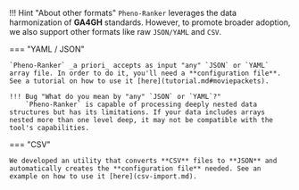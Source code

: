 !!! Hint "About other formats"
    `Pheno-Ranker` leverages the data harmonization of **GA4GH** standards. However, to promote broader adoption, we also support other formats like raw `JSON/YAML` and `CSV`.

=== "YAML / JSON"

    `Pheno-Ranker` _a priori_ accepts as input "any" `JSON` or `YAML` array file. In order to do it, you'll need a **configuration file**. See a tutorial on how to use it [here](tutorial.md#moviepackets).

    !!! Bug "What do you mean by "any" `JSON` or `YAML`?"
        `Pheno-Ranker` is capable of processing deeply nested data structures but has its limitations. If your data includes arrays nested more than one level deep, it may not be compatible with the tool's capabilities.

=== "CSV"

    We developed an utility that converts **CSV** files to **JSON** and automatically creates the **configuration file** needed. See an example on how to use it [here](csv-import.md). 
